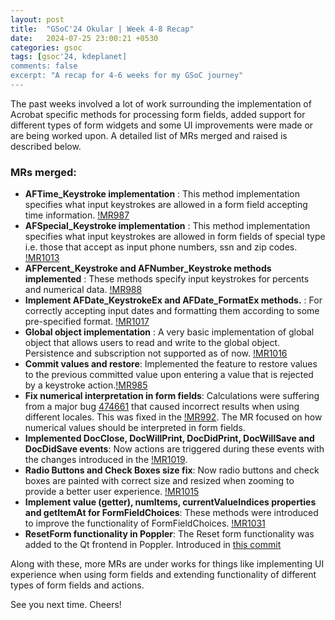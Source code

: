 ```yaml
---
layout: post 
title:  "GSoC'24 Okular | Week 4-8 Recap"
date:   2024-07-25 23:00:21 +0530
categories: gsoc
tags: [gsoc'24, kdeplanet]
comments: false
excerpt: "A recap for 4-6 weeks for my GSoC journey"
---
```


The past weeks involved a lot of work surrounding the implementation of Acrobat specific methods for processing form fields, added support for different types of form widgets and some UI improvements were made or are being worked upon. A detailed list of MRs merged and raised is described below.

### MRs merged:
- **AFTime_Keystroke implementation** : This method implementation specifies what input keystrokes are allowed in a form field accepting time information. [!MR987](https://invent.kde.org/graphics/okular/-/merge_requests/987)
- **AFSpecial_Keystroke implementation** : This method implementation specifies what input keystrokes are allowed in form fields of special type i.e. those that accept as input phone numbers, ssn and zip codes. [!MR1013](https://invent.kde.org/graphics/okular/-/merge_requests/1013)
- **AFPercent_Keystroke and AFNumber_Keystroke methods implemented** : These methods specify input keystrokes for percents and numerical data. [!MR988](https://invent.kde.org/graphics/okular/-/merge_requests/988)
- **Implement AFDate_KeystrokeEx and AFDate_FormatEx methods.** : For correctly accepting input dates and formatting them according to some pre-specified format. [!MR1017](https://invent.kde.org/graphics/okular/-/merge_requests/1017)
- **Global object implementation** : A very basic implementation of global object that allows users to read and write to the global object. Persistence and subscription not supported as of now. [!MR1016](https://invent.kde.org/graphics/okular/-/merge_requests/1016)
- **Commit values and restore**: Implemented the feature to restore values to the previous committed value upon entering a value that is rejected by a keystroke action.[!MR985](https://invent.kde.org/graphics/okular/-/merge_requests/985)
- **Fix numerical interpretation in form fields**: Calculations were suffering from a major bug [474661](https://bugs.kde.org/474661) that caused incorrect results when using different locales. This was fixed in the [!MR992](https://invent.kde.org/graphics/okular/-/merge_requests/992). The MR focused on how numerical values should be interpreted in form fields.
- **Implemented DocClose, DocWillPrint, DocDidPrint, DocWillSave and DocDidSave events**: Now actions are triggered during these events with the changes introduced in the [!MR1019](https://invent.kde.org/graphics/okular/-/merge_requests/1019).
- **Radio Buttons and Check Boxes size fix**: Now radio buttons and check boxes are painted with correct size and resized when zooming to provide a better user experience. [!MR1015](https://invent.kde.org/graphics/okular/-/merge_requests/1015)
- **Implement value (getter), numItems, currentValueIndices properties and getItemAt for FormFieldChoices**: These methods were introduced to improve the functionality of FormFieldChoices. [!MR1031](https://invent.kde.org/graphics/okular/-/merge_requests/1031)
- **ResetForm functionality in Poppler**: The Reset form functionality was added to the Qt frontend in Poppler. Introduced in [this commit](https://gitlab.freedesktop.org/poppler/poppler/-/commit/81b83e83c053420d452a31d0cc6321965cb5e358)

Along with these, more MRs are under works for things like implementing UI experience when using form fields and extending functionality of different types of form fields and actions.

See you next time. Cheers!

